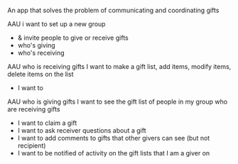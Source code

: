An app that solves the problem of communicating and coordinating gifts

AAU i want to set up a new group
- & invite people to give or receive gifts
- who's giving 
- who's receiving

AAU who is receiving gifts I want to make a gift list, add items, modify items, delete items on the list
- I want to   

AAU who is giving gifts I want to see the gift list of people in my group who are receiving gifts
- I want to claim a gift
- I want to ask receiver questions about a gift
- I want to add comments to gifts that other givers can see (but not recipient)
- I want to be notified of activity on the gift lists that I am a giver on
